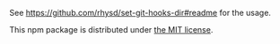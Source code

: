 See https://github.com/rhysd/set-git-hooks-dir#readme for the usage.

This npm package is distributed under [the MIT license](LICENSE).
